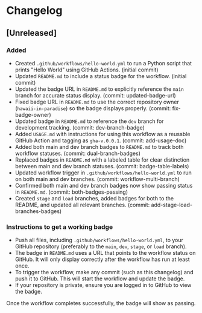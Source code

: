 # Changelog

## [Unreleased]

### Added
- Created `.github/workflows/hello-world.yml` to run a Python script that prints "Hello World" using GitHub Actions. (initial commit)
- Updated `README.md` to include a status badge for the workflow. (initial commit)
- Updated the badge URL in `README.md` to explicitly reference the `main` branch for accurate status display. (commit: updated-badge-url)
- Fixed badge URL in `README.md` to use the correct repository owner (`hawaii-in-paradise`) so the badge displays properly. (commit: fix-badge-owner)
- Updated badge in `README.md` to reference the `dev` branch for development tracking. (commit: dev-branch-badge)
- Added `USAGE.md` with instructions for using this workflow as a reusable GitHub Action and tagging as `gha-v.0.0.1`. (commit: add-usage-doc)
- Added both main and dev branch badges to `README.md` to track both workflow statuses. (commit: dual-branch-badges)
- Replaced badges in `README.md` with a labeled table for clear distinction between main and dev branch statuses. (commit: badge-table-labels)
- Updated workflow trigger in `.github/workflows/hello-world.yml` to run on both main and dev branches. (commit: workflow-multi-branch)
- Confirmed both main and dev branch badges now show passing status in `README.md`. (commit: both-badges-passing)
- Created `stage` and `load` branches, added badges for both to the README, and updated all relevant branches. (commit: add-stage-load-branches-badges)

### Instructions to get a working badge
- Push all files, including `.github/workflows/hello-world.yml`, to your GitHub repository (preferably to the `main`, `dev`, `stage`, or `load` branch).
- The badge in `README.md` uses a URL that points to the workflow status on GitHub. It will only display correctly after the workflow has run at least once.
- To trigger the workflow, make any commit (such as this changelog) and push it to GitHub. This will start the workflow and update the badge.
- If your repository is private, ensure you are logged in to GitHub to view the badge.

Once the workflow completes successfully, the badge will show as passing.
